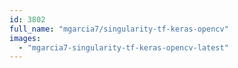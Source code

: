 ```yaml
---
id: 3802
full_name: "mgarcia7/singularity-tf-keras-opencv"
images: 
  - "mgarcia7-singularity-tf-keras-opencv-latest"
---
```

